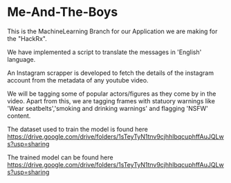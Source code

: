 # Me-And-The-Boys
This is the MachineLearning Branch for our Application we are making for the "HackRx".

We have implemented a script to translate the messages in 'English' language.

An Instagram scrapper is developed to fetch the details of the instagram account from the metadata of any youtube video.

We will be tagging some of popular actors/figures as they come by in the video.
Apart from this, we are tagging frames with statuory warnings like 'Wear seatbelts','smoking and drinking warnings' and flagging 'NSFW' content.

The dataset used to train the model is found here https://drive.google.com/drive/folders/1sTeyTyN1tnv9cjhhlbqcuphffAuJQLws?usp=sharing

The trained model can be found here https://drive.google.com/drive/folders/1sTeyTyN1tnv9cjhhlbqcuphffAuJQLws?usp=sharing
